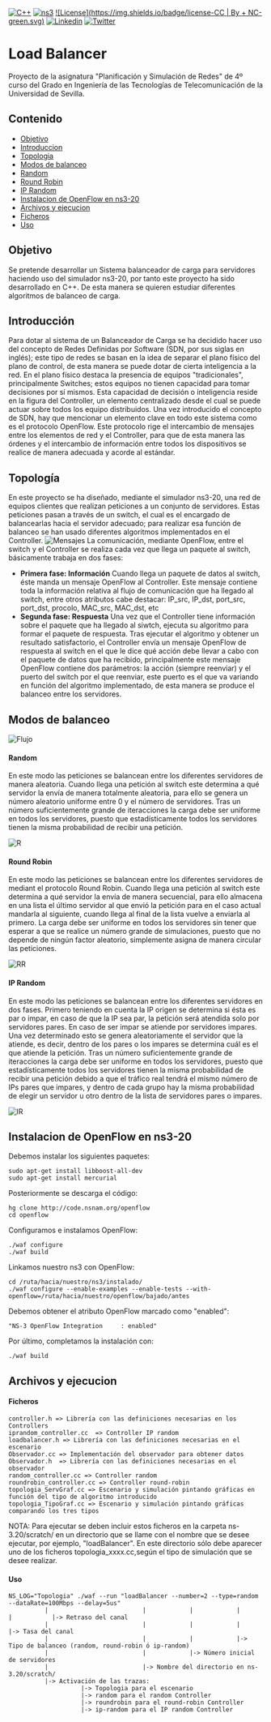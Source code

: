 [![C++](https://img.shields.io/badge/C++-14-yellow.svg)](http://www.cplusplus.com/)
[![ns3](https://img.shields.io/badge/ns3-20-orange.svg)](https://www.nsnam.org/ns-3-20/) 
[![License](https://img.shields.io/badge/license-CC | By + NC-green.svg)](http://es.creativecommons.org/blog/licencias/) 
[![Linkedin](https://img.shields.io/badge/LinkedIn-Carlos-blue.svg)](https://es.linkedin.com/in/carlosrodriguezhernandez)
[![Twitter](https://img.shields.io/badge/Twitter-carrodher-blue.svg)](https://twitter.com/carrodher)

# Load Balancer
Proyecto de la asignatura "Planificación y Simulación de Redes" de 4º curso del Grado en Ingeniería de las Tecnologías de Telecomunicación de la Universidad de Sevilla. 

## Contenido
- [Objetivo](#objetivo)
- [Introduccion](#introduccion)
- [Topologia](#topologia)
- [Modos de balanceo](#modos-de-balanceo)
 - [Random](#random)
 - [Round Robin](#round-robin)
 - [IP Random](#ip-random)
- [Instalacion de OpenFlow en ns3-20](#instalacion-de-openflow-en-ns3-20)
- [Archivos y ejecucion](#archivos-y-ejecucion)
 - [Ficheros](#ficheros)
 - [Uso](#uso)

## Objetivo
Se pretende desarrollar un Sistema balanceador de carga para servidores haciendo uso del simulador ns3-20, por tanto este proyecto ha sido desarrollado en C++. De esta manera se quieren estudiar diferentes algoritmos de balanceo de carga.

## Introducción
Para dotar al sistema de un Balanceador de Carga se ha decidido hacer uso del concepto de Redes Definidas por Software (SDN, por sus siglas en inglés); este tipo de redes se basan en la idea de separar el plano físico del plano de control, de esta manera se puede dotar de cierta inteligencia a la red. 
En el plano físico destaca la presencia de equipos "tradicionales", principalmente Switches; estos equipos no tienen capacidad para tomar decisiones por sí mismos. Esta capacidad de decisión o inteligencia reside en la figura del Controller, un elemento centralizado desde el cual se puede actuar sobre todos los equipo distribuidos. Una vez introducido el concepto de SDN, hay que mencionar un elemento clave en todo este sistema como es el protocolo OpenFlow. Este protocolo rige el intercambio de mensajes entre los elementos de red y el Controller, para que de esta manera las órdenes y el intercambio de información entre todos los dispositivos se realice de manera adecuada y acorde al estándar.

## Topología
En este proyecto se ha diseñado, mediante el simulador ns3-20, una red de equipos clientes que realizan peticiones a un conjunto de servidores. Estas peticiones pasan a través de un switch, el cual es el encargado de balancearlas hacia el servidor adecuado; para realizar esa función de balanceo se han usado diferentes algoritmos implementados en el Controller.
![Mensajes](http://imgur.com/D07cQ91.png)
La comunicación, mediante OpenFlow, entre el switch y el Controller se realiza cada vez que llega un paquete al switch, básicamente trabaja en dos fases:
- **Primera fase: Información**
  Cuando llega un paquete de datos al switch, éste manda un mensaje OpenFlow al Controller. Este mensaje contiene toda la información relativa al flujo de comunicación que ha llegado al switch, entre otros atributos cabe destacar: IP_src, IP_dst, port_src, port_dst, procolo, MAC_src, MAC_dst, etc
- **Segunda fase: Respuesta**
  Una vez que el Controller tiene información sobre el paquete que ha llegado al siwtch, ejecuta su algoritmo para formar el paquete de respuesta. Tras ejecutar el algoritmo y obtener un resultado satisfactorio, el Controller envía un mensaje OpenFlow de respuesta al switch en el que le dice qué acción debe llevar a cabo con el paquete de datos que ha recibido, principalmente este mensaje OpenFlow contiene dos parámetros: la acción (siempre reenviar) y el puerto del switch por el que reenviar, este puerto es el que va variando en función del algoritmo implementado, de esta manera se produce el balanceo entre los servidores.

## Modos de balanceo
![Flujo](http://imgur.com/QuE5eiW.png)
#### Random
En este modo las peticiones se balancean entre los diferentes servidores de manera aleatoria. Cuando llega una petición al switch este determina a qué servidor la envía de manera totalmente aleatoria, para ello se genera un número aleatorio uniforme entre 0 y el número de servidores.
Tras un número suficientemente grande de iteracciones la carga debe ser uniforme en todos los servidores, puesto que estadísticamente todos los servidores tienen la misma probabilidad de recibir una petición.

![R](http://imgur.com/V6AG0V0.png)
#### Round Robin
En este modo las peticiones se balancean entre los diferentes servidores de mediant el protocolo Round Robin. Cuando llega una petición al switch este determina a qué servidor la envía de manera secuencial, para ello almacena en una lista el último servidor al que envió la petición para en el caso actual mandarla al siguiente, cuando llega al final de la lista vuelve a enviarla al primero.
La carga debe ser uniforme en todos los servidores sin tener que esperar a que se realice un número grande de simulaciones, puesto que no depende de ningún factor aleatorio, simplemente asigna de manera circular las peticiones.

![RR](http://imgur.com/XDLHlI9.png)
#### IP Random
En este modo las peticiones se balancean entre los diferentes servidores en dos fases. Primero teniendo en cuenta la IP origen se determina si ésta es par o impar, en caso de que la IP sea par, la petición será atendida solo por servidores pares. En caso de ser impar se atiende por servidores impares. Una vez determinado esto se genera aleatoriamente el servidor que la atiende, es decir, dentro de los pares o los impares se determina cuál es el que atiende la petición.
Tras un número suficientemente grande de iteracciones la carga debe ser uniforme en todos los servidores, puesto que estadísticamente todos los servidores tienen la misma probabilidad de recibir una petición debido a que el tráfico real tendrá el mismo número de IPs pares que impares, y dentro de cada grupo hay la misma probabilidad de elegir un servidor u otro dentro de la lista de servidores pares o impares.

![IR](http://imgur.com/gtE8xIR.png)
## Instalacion de OpenFlow en ns3-20
Debemos instalar los siguientes paquetes:

    sudo apt-get install libboost-all-dev
    sudo apt-get install mercurial

Posteriormente se descarga el código:

    hg clone http://code.nsnam.org/openflow
    cd openflow

Configuramos e instalamos OpenFlow:

    ./waf configure
    ./waf build

Linkamos nuestro ns3 con OpenFlow:

    cd /ruta/hacia/nuestro/ns3/instalado/
    ./waf configure --enable-examples --enable-tests --with-openflow=/ruta/hacia/nuestro/openflow/bajado/antes

Debemos obtener el atributo OpenFlow marcado como "enabled":

    "NS-3 OpenFlow Integration     : enabled"

Por último, completamos la instalación con:

    ./waf build

## Archivos y ejecucion
#### Ficheros

    controller.h => Librería con las definiciones necesarias en los Controllers
    iprandom_controller.cc  => Controller IP random
    loadbalancer.h => Librería con las definiciones necesarias en el escenario
    Observador.cc => Implementación del observador para obtener datos
    Observador.h  => Librería con las definiciones necesarias en el observador
    random_controller.cc => Controller random
    roundrobin_controller.cc => Controller round-robin
    topologia_ServGraf.cc => Escenario y simulación pintando gráficas en función del tipo de algoritmo introducido
    topologia_TipoGraf.cc => Escenario y simulación pintando gráficas comparando los tres tipos

NOTA: Para ejecutar se deben incluir estos ficheros en la carpeta ns-3.20/scratch/ en un directorio que se llame con el nombre que se desee ejecutar, por ejemplo, "loadBalancer". En este directorio sólo debe aparecer uno de los ficheros topologia_xxxx.cc,según el tipo de simulación que se desee realizar.

#### Uso

    NS_LOG="Topologia" ./waf --run "loadBalancer --number=2 --type=random --dataRate=100Mbps --delay=5us"
              |                          |            |            |                |           |-> Retraso del canal
              |                          |            |            |                |-> Tasa del canal
              |                          |            |            |-> Tipo de balanceo (random, round-robin ó ip-random)
              |                          |            |-> Número inicial de servidores
              |                          |-> Nombre del directorio en ns-3.20/scratch/
              |-> Activación de las trazas:
                        |-> Topologia para el escenario
                        |-> random para el random Controller
                        |-> roundrobin para el round-robin Controller
                        |-> ip-random para el IP random Controller
